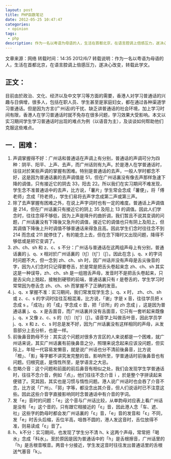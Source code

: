 ```yaml
---
layout: post
title: PHP函数笔记 
date: 2012-05-25 10:47:47
categories:
 - opinion 
tags:
 - php
description: 作为一名以粤语为母语的人，生活在首都北京，在语言腔调上倍感压力，遂决心改变，转载此学文。
---
```


文章来源：网络
转载时间：14:35 2012/6/7
转载说明：作为一名以粤语为母语的人，生活在首都北京，在语言腔调上倍感压力，遂决心改变，转载此学文。

## 正文：

目前由於政治、文化、经济以及中文学习等方面的需要，香港人对学习普通话的兴趣与日俱增，很多人，包括在职人员、学生甚至是家庭妇女，都在通过各种渠道学习普通话。但是因为方言(广州话)的干扰、缺乏讲普通话的社会环境，加上学习时间有限，香港人在学习普通话时就不免存在很多问题，学习效果大受影响。本文以实习期间学生学习普通话时出现的难点为例（以语音为主），及谈谈如何帮助他们克服这些难点。

## 一．困难：

1. 声调掌握得不好：广州话和普通话在声调上有分别，普通话的声调可分为四种：阴平、阳平、上声、去声，而广州话则有九声。於是港人在学普通话时，往往对於某些声调的掌握有困难。特别是普通话的去声，一般人学时都念不好，这是因为普通话裏的去声调值是 51，但在广州话裏没有像去声那样急速下降的调值，只有接近它的阴去 33，阳去 22。所以我们在实习期间不难发现，学生念不准普通话中的去声，比方说，「薯片」学生常会念成「薯便」，将「傅老师」念成「符老师」，学生们易将去声字念成第二声或第三声。
2. 除了去声掌握有困难之外，在说上声字词时也有一定的难度。普通话上声调值是 214，但在广州话裏只有接近它的阴上 35 及阳上 13 的调值。因此人们学念时，往往念得不够低，因为上声是降升的曲折调，我们暂且不说其变调的问题，广州话裏没有下降後又急升的调值，接近它的调值也只有阴上及阳上，但其调值下降後上升时调值不够普通话来得急且高。因此学生们念时往往念不到 214 而念成 211 就停住了，有的能念上去，但在念下降时又出现问题，降得不够低或是把它变调了。
3. zh、ch、sh 和 z、c、s 不分：广州话与普通话在这两组声母上有分别，普通话裏的 j、q、x 相对於广州话裏的〔t∫〕〔t∫'〕〔∫〕。因此在念 j、q、x 的字词时问题不大，但一念到 zh、ch、sh 时，因广州话并没有声母是舌尖後音的字，因为人们念时只记得要卷舌，於是常是把舌头卷起来念 zh、ch、sh 其实这是一种误导，zh、ch、sh 是一组翘舌声母，发音时不是把舌头卷起来，只是舌尖向上翘起，接触到硬颚的前端，普通话裏只有 r 是卷舌的，学生学习时常常因为卷舌念 zh、ch、sh 而掌握不了正确的发音。
4. j、q、x 掌握不准：实习期间，我们常发现学生念 j、q、x 时， zh、ch、sh 或 z、c、s 的字词时往往互相混淆，比方说，「谢」字是 x 音，往往学员把 x 念成 s 。「成功」的「成」字念成 c 音，把「诊所」的 zh 念成 j ，这是因为普通话裏 j、q、x 是舌面音，而广州话裏并没有舌面音，它只有一套听起来既像 j、q、x 又像 z、c、s 的〔t∫〕〔t∫'〕〔∫〕。语音学上叫做舌叶音，因此学员学 j、q、x 和 z、c、s 时总是发不好，因为广州话裏没有这样相同的声母，从发音部分上去分析，也是一样。
5. 前後鼻音韵母不分：其实这个问题对很多方言区的人来说都是一个困难，就广州话来说，其实广州话裏有前後鼻音之分，照理来说念起来应该没问题，但实际上，年轻一代容易发懒音，就是说广州话也分不清前後鼻音，比方说「橙」、「影」等字都不讲究发完整的音。影响所至，学普通话时前後鼻音也有问题。归根究底，是惰性所至，是学语言之大忌。
6. 忽略介音：这个问题和前面的前后鼻音有相似之处，我们会发现学生学普通话时，往往不念介音，例如「点」，他们往往不念介音ｉ，於是整个字拼读起来便错了。究其因，其实也是习惯与惰性问题。港人说广州话时也会吞了介音不念，比方说「广州」、「郭」字等，都没念出其介音，但人们说话时已不注意这些。因此这些介音字直接影响同时念普通话中有介音的字词。  
7. 发「e」音时的问题：「e」这个音与广州话比较，从单韵母对应表上看广州话是没有「e」这个音的，只有跟它相接近的「ε」音，因此港人念「车、遮、社」这些字的韵母时都会发广州话裏的「ε」音，「e」音的发音和「ε」不同，发「e」时舌头后缩，舌位半高，咀唇不圆的，港人发这音时，舌位放得不准，则易读成「ε」音了。
8. h、k不分：实习期间，也发现了学生分不清 h、k 这两个声母，常常把「喝水」念成「科水」。至於原因是因为普通话中的「h」是舌根擦音，广州话里的「h」是舌根音喉音。两音十分接近，学生发这音时往往发出普通话里的舌根送气塞音「k」。
